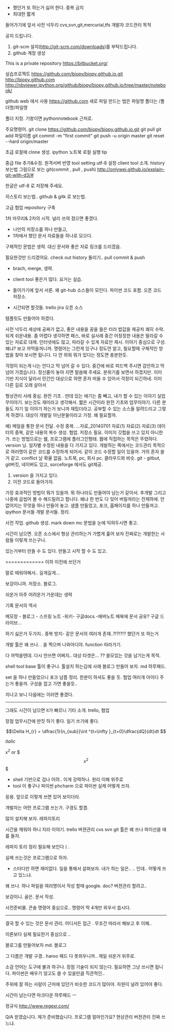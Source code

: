 


- 했던거 또 하는거 싫어 한다. 중복 금지
- 최대한 짧게

들어가기에 앞서 사전 넉두리
cvs,svn,git,mercurial,tfs
개발자 코드관리 목적

공지 드립니다.
1. git-scm 설치(http://git-scm.com/downloads)를 부탁드립니다.
2. github 계정 생성

This is a private repository
https://bitbucket.org/

실습프로젝트
https://github.com/biopy/biopy.github.io.git
http://biopy.github.com
http://nbviewer.ipython.org/github/biopy/biopy.github.io/tree/master/notebook/

github web 에서 사용
https://github.com
새로 파일 만드는 법은 파일명
폴더는 /폴더명/파일명

폴더 지정. 기왕이면 pythonnotebook 근처로.

주요명령어.
git clone https://github.com/biopy/biopy.github.io.git
git pull
git add 파일이름
git commit -m "first commit"
git push -u origin master
git reset --hard origin/master

초급
로컬에 clone 생성.
ipython 노트북 로컬 실행
tip

중급
file 추가&수정. 원격서버 반영
tool setting utf-8 설정
client tool 소개. history 보는법
그림으로 보는 git(commit , pull , push)
http://onlywei.github.io/explain-git-with-d3/#

한글은 utf-8 로 저장해 주세요.

히스토리 보는법..
github & gitk 로 보는법.

고급
협업 repository 구축

1차 마무리& 2차의 시작.
널리 쓰여 졌으면 좋겠다.
- 나만의 저장소를 하나 만들고,
- 1차에서 했던 문서 자료들을 하나로 모으다.

구체적인 문법은 생략. 대신 문서와 좋은 자료 링크를 드리겠음.

필요한것만 드리겠어요.
check out
history 돌리기..
pull
commit & push
- brach, merge, 생략.
- client tool 좋은거 많다.  요거는 실습.

- 들어가기에 앞서 서론.
왜 git-hub
소스들이 모인다. 파이썬 코드 포함. 오픈 코드 저장소.

- 시간되면 할것들.
trello
jira
오픈 소스

템플릿도 만들어야 하겠다.

사전 넉두리
세상에 공짜가 없고, 좋은 내용을 꽁을 들은 터라
밥값을 제공차 쾌히 수락.
되게 쉬운내용. 좀 어렵다 생각하면 패스, 바로 실사례
중간 어정정한 내용은 딸라갈 수 있는 자료로 대체. 인터넷에도 많고,
따라갈 수 있게 자료만 제시. 이야기 중심으로 구성.
왜냐? 보고 까먹을꺼니까. 명령어는 그런게 있구나 정도먼 알고,
필요할때 구체적인 방법을 찾아 보시면 됩니다. 다 안 외워 뭐가 있다는 정도면 충분한듯.

걱정이 되는게 나는 안다고 막 넘어 갈 수 있다.
중간에 바로 피드백 주시면 감안하고 막 넘어 가겠습니다.
정신줄이 놓아 지면 말씀해 주세요. 분위기를 보면서 하겠지만.
이미 기반 지식이 달라서 민간인 대상으로 하면 혼자 떠들 수 있어서 걱정이 되긴하네.
이미 다른 길로 오래 살아서

형상관리
사례 중심. 완전 기초 .
딴데 있는 애기는 좀 빼고, 내가 할 수 있는 이야기
실업무이야기.  보는것도 재미라고 생각해서.
짧은 시간이라 완전 기초와 업무이야기.
다른 분들도 자기 일 이야기 하는거 보니까 재밌더라고.
공부할 수 있는 소스들 알려드리고 그렇게 하겠다.
대상이 개발일 아닌분들이라고 가정.
왜 필요할까.

예) 메일을 통한 문서 전달. 수정 중복.
...자료_20140701
자료(1)
자료(2)
자료(3)
데이터의 중복, 같은 내용의 복수 생성.
협업.
저장소 필요.
이미지 깃헙을 쓰고 있지 아니한가.
쓰는 방법으로는 쉘, 프로그램에 플러그인형태. 웹에 직접하는
목적은 뚜렸하다. version 닝.  일자별 수정된 내용을 다 가지고 있다.
개발하는 쪽에서는 코드관리 목적으로 여러명이 같은 코드를 수정하게 되어서.
같이 코드 수정할 일이 있을까.
거의 혼자 쓸거 같고. conflict 날 확율 없음.
노트북, pc, 회사 pc. 클라우드와 비슷.
git - gitbut, git버킷, 네이버도 있고,  sorceforge 에서도 git제공.

 1. version 을 가지고 있다.
 2. 이전 코드로 돌아가자.

가장 효과적인 방법이 뭐가 있을까. 뭐 하나라도 만들어야 남는거 같아서.
후개발 그리고 나중에 곱씹어 볼 수 해드릴려고 합니다.
왜냐 한 번도 다 잊어 버릴꺼라는 전제하에. 안 없어지는 무엇을 하나 만들어 놓고.
샘플 만들었고, 포크, 홈페이지를 하나 만들꺼고.
ipython 문서들 개발 문서들. 정리.

사전 작업.
github 생성.
mark down mc 문법을 눈에 익혀두시면 좋고.

시간이 남으면.
오픈 소스에서 형상 관리하는거 가볍게 훑어 보자
진짜로는 개발한는 사람들 이렇게 쓰는구나.

있는거부터 만들 수 도 있다.
만들고 시작 할 수 도 있고.

=============
이하 이전에 쓰던거


말로 때워야해서.. 길게길게...

보강이니까. 저장소. 블로그.

쉬운거 아주 어려운거 가운데는 생략

기록 문서의 역사

메모장 - 블로그 - 스프링 노트 -위키- 구글docs -에버노트
페북에 문서 공유? 구글 드라이브...

하기 싫은거 두가지..
중복 방지- 같은 문서의 여러개 존재..?!?!?!?
했던거 또 하는거

개발 툴은 왜 쓰나.
. 을 찍으며 나와야디야.
function 따라가기.

다 까먹을텐데. 다시 안쓰면 어쩌지..  대상 타겟은... ??
쓸모있는 것을 남기는게 목적.

shell
tool base 툴이 좋구나. 툴설치 하는김에
사례 블로그 만들어 보자.
md 하루패드.

set 을 하나 만들었으니 포크
남름 정리.
한분이 하셔도 좋을 듯.  협업 여러개 아이디 주는거 좋을까.
구성을 잡고 가면 좋을듯..

지나고 보니 다음에는 이러면 좋겠다.


----------
그래도 시간이 남으면
it가 빠르니 기타 소개.
trello, 협업





장점
업무시간에 딴짓 하기 좋다. 일기 쓰기에 좋다.


$$\Delta H_{r} = \dfrac{1}{n_{sub}}\int ^{t=\infty }_{t=0}\dfrac{dQ}{dt}dt $$

*italic*

$x^2$ or $$$x^2$$$


- shell 기반으로 겁나 어려.. 이게 강력하나. 원리 이해 위주로
- tool 이 좋구나
파이썬 phcharm 으로 파이썬 실제 어떻게 쓰자.

응용. 앞으로 이렇게  쓰면 있어 보이더라.

개발자는 어떤 프로그램 쓰는가. 구경도 할겸.

많이 설치해 보자.
레파지토리


시간을 채워야 하니
지라 이야기. trello
버젼관리  cvs svn git
툴은 왜 쓰나 파이선을 애를 들자.

레파지 토리 정리 필요해 보인다ㅣ.

실제 쓰는것은 프로그램으로 하자.

- 스터디만 하면 재미없다.
일을 통해서 살펴보자.
내가 하는 일은.. .. 인데..
어떻게 쓰고 있느냐.

왜 쓰나.
하나 파일을 여러명이서 작성 할때 google. doc?
버젼관리 할려고..

보강이니.
골은. 문서 작성.

사전준비물.
콘솔 명령어 중심으로..
명령어 딱 4개만 외우서 씁시다.

--------

결국 할 수 있는 것은 문서 관리.  어디서든 접근 .
무조건 따라서 해보고 후 이해..

이론보다 실제 필요한거 중심으로 ..

블로그를 만들어보자 md. 블로그

그 다름은 개발 구경.. haroo 패드  다 못외우니까..  제일 쉬운거 위주로.

소감 언어는 도구에 불과 하구나.  장점 기술이 되지 않는다. 필요하면 그냥 쓰시면 됩니다.
파이썬은 배우기 않고도 쓸 수 있을만큼 직관적인..

주위에 잘 하는 사람이 근처에 있던가
비슷한 코드가 많아야.
자원이 널려 있어야 좋다.

시간이 남는다면
마크다운
하루패드 ㅡ

정규식
http://www.regexr.com/

Q/A 받겠습니다.
제가 준비했습니다.
프로그램 얼마인가요?
현상관리 버젼관리 진짜 쓰느냐.


